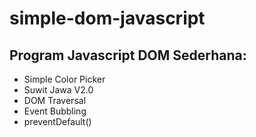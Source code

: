 # simple-dom-javascript
Program Javascript DOM Sederhana:
-
- Simple Color Picker
- Suwit Jawa V2.0
- DOM Traversal
- Event Bubbling
- preventDefault()
